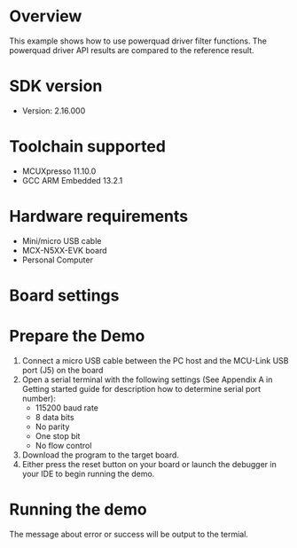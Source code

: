 Overview
========
This example shows how to use powerquad driver filter functions.
The powerquad driver API results are compared to the reference result.

SDK version
===========
- Version: 2.16.000

Toolchain supported
===================
- MCUXpresso  11.10.0
- GCC ARM Embedded  13.2.1

Hardware requirements
=====================
- Mini/micro USB cable
- MCX-N5XX-EVK board
- Personal Computer

Board settings
==============

Prepare the Demo
================
1.  Connect a micro USB cable between the PC host and the MCU-Link USB port (J5) on the board
2.  Open a serial terminal with the following settings (See Appendix A in Getting started guide for description how to determine serial port number):
    - 115200 baud rate
    - 8 data bits
    - No parity
    - One stop bit
    - No flow control
3.  Download the program to the target board.
4.  Either press the reset button on your board or launch the debugger in your IDE to begin running the demo.

Running the demo
================
The message about error or success will be output to the termial.
